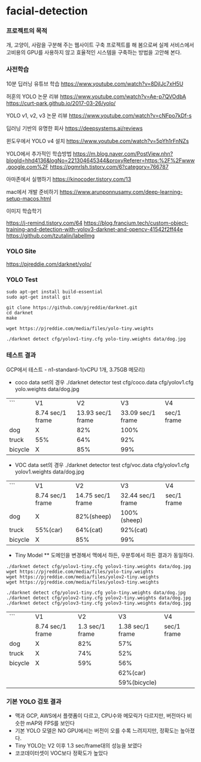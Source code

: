 # facial-detection


### 프로젝트의 목적
개, 고양이, 사람을 구분해 주는 웹사이트 구축 프로젝트를 해 봄으로써 실제 서비스에서 고비용의 GPU를 사용하지 않고 효율적인 시스템을 구축하는 방법을 고안해 본다.


### 사전학습

10분 딥러닝 유튜브 학습
https://www.youtube.com/watch?v=8DjIJc7xH5U

허훈의 YOLO 논문 리뷰
https://www.youtube.com/watch?v=Ae-p7QVOdbA
https://curt-park.github.io/2017-03-26/yolo/


YOLO v1, v2, v3 논문 리뷰
https://www.youtube.com/watch?v=cNFpo7kDf-s


딥러닝 기반의 유명한 회사
https://deepsystems.ai/reviews

윈도우에서 YOLO v4 설치
https://www.youtube.com/watch?v=5pYh1rFnNZs

YOLO에서 추가적인 학습방법
https://m.blog.naver.com/PostView.nhn?blogId=hhd4136&logNo=221304645344&proxyReferer=https:%2F%2Fwww.google.com%2F
https://pgmrlsh.tistory.com/6?category=766787

아마존에서 실행하기
https://kinocoder.tistory.com/13

mac에서 개발 준비하기
https://www.arunponnusamy.com/deep-learning-setup-macos.html

이미지 학습학기

https://j-remind.tistory.com/64
https://blog.francium.tech/custom-object-training-and-detection-with-yolov3-darknet-and-opencv-41542f2ff44e
https://github.com/tzutalin/labelImg




### YOLO Site
https://pjreddie.com/darknet/yolo/


### YOLO Test
```
sudo apt-get install build-essential
sudo apt-get install git

git clone https://github.com/pjreddie/darknet.git
cd darknet
make

wget https://pjreddie.com/media/files/yolo-tiny.weights

./darknet detect cfg/yolov1-tiny.cfg yolo-tiny.weights data/dog.jpg
```

### 테스트 결과
GCP에서 테스트 - n1-standard-1(vCPU 1개, 3.75GB 메모리)
- coco data set의 경우
./darknet detector test cfg/coco.data cfg/yolov1.cfg yolo.weights data/dog.jpg

<table>
  <tr>
   <td>```


   </td>
   <td>V1
   </td>
   <td>V2
   </td>
   <td>V3
   </td>
   <td>V4
   </td>
  </tr>
  <tr>
   <td>
   </td>
   <td>8.74 sec/1 frame
   </td>
   <td>13.93 sec/1 frame
   </td>
   <td>33.09 sec/1 frame
   </td>
   <td> sec/1 frame
   </td>
  </tr>
  <tr>
   <td>dog
   </td>
   <td>X
   </td>
   <td>82%
   </td>
   <td>100%
   </td>
   <td>
   </td>
  </tr>
  <tr>
   <td>truck
   </td>
   <td>55%
   </td>
   <td>64%
   </td>
   <td>92%
   </td>
   <td>
   </td>
  </tr>
  <tr>
   <td>bicycle
   </td>
   <td>X
   </td>
   <td>85%
   </td>
   <td>99%
   </td>
   <td>
   </td>
  </tr>
</table>

- VOC data set의 경우
./darknet detector test cfg/voc.data cfg/yolov1.cfg yolov1.weights data/dog.jpg

<table>
  <tr>
   <td>```


   </td>
   <td>V1
   </td>
   <td>V2
   </td>
   <td>V3
   </td>
   <td>V4
   </td>
  </tr>
  <tr>
   <td>
   </td>
   <td>8.74 sec/1 frame
   </td>
   <td>14.75 sec/1 frame
   </td>
   <td>32.44 sec/1 frame
   </td>
   <td> sec/1 frame
   </td>
  </tr>
  <tr>
   <td>dog
   </td>
   <td>X
   </td>
   <td>82%(sheep)
   </td>
   <td>100%(sheep)
   </td>
   <td>
   </td>
  </tr>
  <tr>
   <td>truck
   </td>
   <td>55%(car)
   </td>
   <td>64%(cat)
   </td>
   <td>92%(cat)
   </td>
   <td>
   </td>
  </tr>
  <tr>
   <td>bicycle
   </td>
   <td>X
   </td>
   <td>85%
   </td>
   <td>99%
   </td>
   <td>
   </td>
  </tr>
</table>

- Tiny Model
** 도메인을 변경해서 맥에서 하든, 우분투에서 하든 결과가 동일하다.
```
./darknet detect cfg/yolov1-tiny.cfg yolov1-tiny.weights data/dog.jpg
wget https://pjreddie.com/media/files/yolo-tiny.weights
wget https://pjreddie.com/media/files/yolov2-tiny.weights
wget https://pjreddie.com/media/files/yolov3-tiny.weights

./darknet detect cfg/yolov1-tiny.cfg yolo-tiny.weights data/dog.jpg
./darknet detect cfg/yolov2-tiny.cfg yolov2-tiny.weights data/dog.jpg
./darknet detect cfg/yolov3-tiny.cfg yolov3-tiny.weights data/dog.jpg
```

<table>
  <tr>
   <td>```


   </td>
   <td>V1
   </td>
   <td>V2
   </td>
   <td>V3
   </td>
   <td>V4
   </td>
  </tr>
  <tr>
   <td>
   </td>
   <td>8.74 sec/1 frame
   </td>
   <td>1.3 sec/1 frame
   </td>
   <td>1.38 sec/1 frame
   </td>
   <td> sec/1 frame
   </td>
  </tr>
  <tr>
   <td>dog
   </td>
   <td>X
   </td>
   <td>82%
   </td>
   <td>57%
   </td>
   <td>
   </td>
  </tr>
  <tr>
   <td>truck
   </td>
   <td>X
   </td>
   <td>74%
   </td>
   <td>52%
   </td>
   <td>
   </td>
  </tr>
  <tr>
   <td>bicycle
   </td>
   <td>X
   </td>
   <td>59%
   </td>
   <td>56%
   </td>
   <td>
   </td>
  </tr>
  <tr>
   <td>
   </td>
   <td>
   </td>
   <td>
   </td>
   <td>62%(car)
   </td>
   <td>
   </td>
  </tr>
  <tr>
   <td>
   </td>
   <td>
   </td>
   <td>
   </td>
   <td>59%(bicycle)
   </td>
   <td>
   </td>
  </tr>
</table>


### 기본 YOLO 검토 결과
- 맥과 GCP, AWS에서 플랫폼이 다르고, CPU수와 메모릭가 다르지만, 버전마다 비슷한 mAP와 FPS를 보인다
- 기본 YOLO 모델은 NO GPU에서는 버전이 오를 수록 느려지지만, 정확도는 높아졌다.
- Tiny YOLO는 V2 이후 1.3 sec/frame대의 성능을 보였다
- 코코데이터셋이 VOC보다 정확도가 높았다
